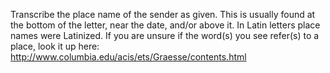 Transcribe the place name of the sender as given. This is usually found at the bottom of the letter, near the date, and/or above it. In Latin letters place names were Latinized. If you are unsure if the word(s) you see refer(s) to a place, look it up here: http://www.columbia.edu/acis/ets/Graesse/contents.html